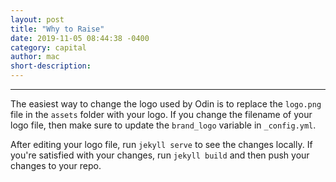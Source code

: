 ```yaml
---
layout: post
title: "Why to Raise"
date: 2019-11-05 08:44:38 -0400
category: capital
author: mac
short-description: 
---
```


-----

The easiest way to change the logo used by Odin is to replace the `logo.png` file in the `assets` folder with your logo. If you change the filename of your logo file, then make sure to update the `brand_logo` variable in `_config.yml`.

After editing your logo file, run `jekyll serve` to see the changes locally. If you're satisfied with your changes, run `jekyll build` and then push your changes to your repo.


